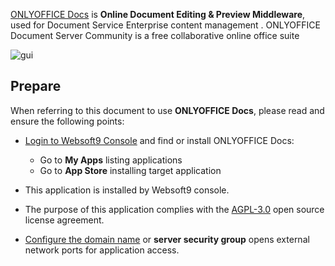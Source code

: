 [ONLYOFFICE Docs](https://www.onlyoffice.com/) is **Online Document Editing & Preview Middleware**, used for Document Service Enterprise content management . ONLYOFFICE Document Server Community is a free collaborative online office suite


![gui](https://libs.websoft9.com/Websoft9/DocsPicture/zh/onlyoffice/onlyofficedocs-gui-websoft9.png)


## Prepare

When referring to this document to use **ONLYOFFICE Docs**, please read and ensure the following points:

- [Login to Websoft9 Console](./login-console) and find or install ONLYOFFICE Docs:
  - Go to **My Apps** listing applications 
  - Go to **App Store** installing target application

- This application is installed by Websoft9 console.


- The purpose of this application complies with the [AGPL-3.0](https://opensource.org/licenses/AGPL-3.0) open source license agreement.


- [Configure the domain name](./domain-set) or **server security group** opens external network ports for application access.
